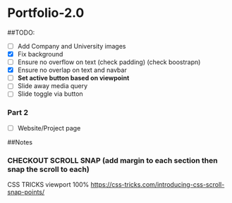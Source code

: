 # Portfolio-2.0
##TODO:
- [ ] Add Company and University images
- [x] Fix background
- [ ] Ensure no overflow on text (check padding) (check boostrapn)
- [x] Ensure no overlap on text and navbar
- [ ] **Set active button based on viewpoint**
- [ ] Slide away media query
- [ ] Slide toggle via button

### Part 2
- [ ] Website/Project page

##Notes
### CHECKOUT SCROLL SNAP (add margin to each section then snap the scroll to each)
CSS TRICKS
viewport 100%
https://css-tricks.com/introducing-css-scroll-snap-points/
